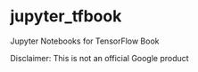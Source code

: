 # jupyter_tfbook

Jupyter Notebooks for TensorFlow Book

Disclaimer: This is not an official Google product
